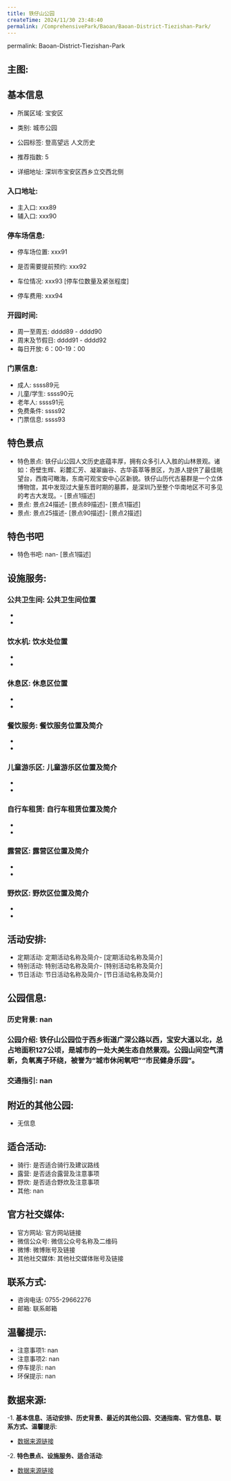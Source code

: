 ```yaml
---
title: 铁仔山公园
createTime: 2024/11/30 23:48:40
permalink: /ComprehensivePark/Baoan/Baoan-District-Tiezishan-Park/
---
```

permalink: Baoan-District-Tiezishan-Park
<!-- ## 游玩路径: -->

## 主图:
<ImageCard
image="https://cgj.sz.gov.cn/img/4/4005/4005832/10774932.png"
title= "铁仔山公园"
description= "铁仔山公园位于西乡街道广深公路以西，宝安大道以北，总占地面积127公顷，是城市的一处大美生态自然景观。公园山间空气清新，负氧离子环绕，被誉为“城市休闲氧吧”“市"
date="2024/11/30"
href="/"
author="深圳公园"
/>

## 基本信息

- 所属区域: 宝安区

- 类别: 城市公园

- 公园标签: 登高望远 人文历史

- 推荐指数: 5

- 详细地址: 深圳市宝安区西乡立交西北侧

### 入口地址:
- 主入口: xxx89
- 辅入口: xxx90
### 停车场信息:
- 停车场位置: xxx91

- 是否需要提前预约: xxx92

- 车位情况: xxx93 [停车位数量及紧张程度]

- 停车费用: xxx94

### 开园时间:
- 周一至周五: dddd89 - dddd90
- 周末及节假日: dddd91 - dddd92
- 每日开放: 6：00-19：00

### 门票信息:
- 成人: ssss89元
- 儿童/学生: ssss90元
- 老年人: ssss91元
- 免费条件: ssss92
- 门票信息: ssss93
## 特色景点
- 特色景点: 铁仔山公园人文历史底蕴丰厚，拥有众多引人入胜的山林景观。诸如：奇壁生辉、彩麓汇芳、凝翠幽谷、古华荟萃等景区，为游人提供了最佳眺望台，西南可瞰海，东南可观宝安中心区新貌。铁仔山历代古墓群是一个立体博物馆，其中发现过大量东晋时期的墓葬，是深圳乃至整个华南地区不可多见的考古大发现。- [景点1描述]
- 景点: 景点24描述- [景点89描述]- [景点1描述]
- 景点: 景点25描述- [景点90描述]- [景点2描述]
## 特色书吧
- 特色书吧: nan- [景点1描述]
## 设施服务:
### 公共卫生间: 公共卫生间位置
- 
- 
### 饮水机: 饮水处位置
- 
- 
### 休息区: 休息区位置
- 
- 
### 餐饮服务: 餐饮服务位置及简介
- 
- 
### 儿童游乐区: 儿童游乐区位置及简介
- 
- 
### 自行车租赁: 自行车租赁位置及简介
- 
- 
### 露营区: 露营区位置及简介
- 
- 
### 野炊区: 野炊区位置及简介

- 
- 
## 活动安排:
- 定期活动: 定期活动名称及简介- [定期活动名称及简介]
- 特别活动: 特别活动名称及简介- [特别活动名称及简介]
- 节日活动: 节日活动名称及简介- [节日活动名称及简介]
## 公园信息:
### 历史背景: nan
### 公园介绍: 铁仔山公园位于西乡街道广深公路以西，宝安大道以北，总占地面积127公顷，是城市的一处大美生态自然景观。公园山间空气清新，负氧离子环绕，被誉为“城市休闲氧吧”“市民健身乐园”。
### 交通指引: nan

## 附近的其他公园:
- 无信息

## 适合活动:
- 骑行: 是否适合骑行及建议路线
- 露营: 是否适合露营及注意事项
- 野炊: 是否适合野炊及注意事项
- 其他: nan

## 官方社交媒体:
- 官方网站: 官方网站链接
- 微信公众号: 微信公众号名称及二维码
- 微博: 微博账号及链接
- 其他社交媒体: 其他社交媒体账号及链接

## 联系方式:
- 咨询电话: 0755-29662276
- 邮箱: 联系邮箱

## 温馨提示:
- 注意事项1: nan
- 注意事项2: nan
- 停车提示: nan
- 环保提示: nan

## 数据来源:
-1. **基本信息、活动安排、历史背景、最近的其他公园、交通指南、官方信息、联系方式、温馨提示**:
- [数据来源链接](https://cgj.sz.gov.cn/xsmh/gysz/csgy/content/post_10774932.html)

-2. **特色景点、设施服务、适合活动**:
- [数据来源链接](https://cgj.sz.gov.cn/xsmh/gysz/csgy/content/post_10774932.html)

